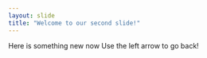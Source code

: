 ```yaml
---
layout: slide
title: "Welcome to our second slide!"
---
```

Here is something new now
Use the left arrow to go back!
